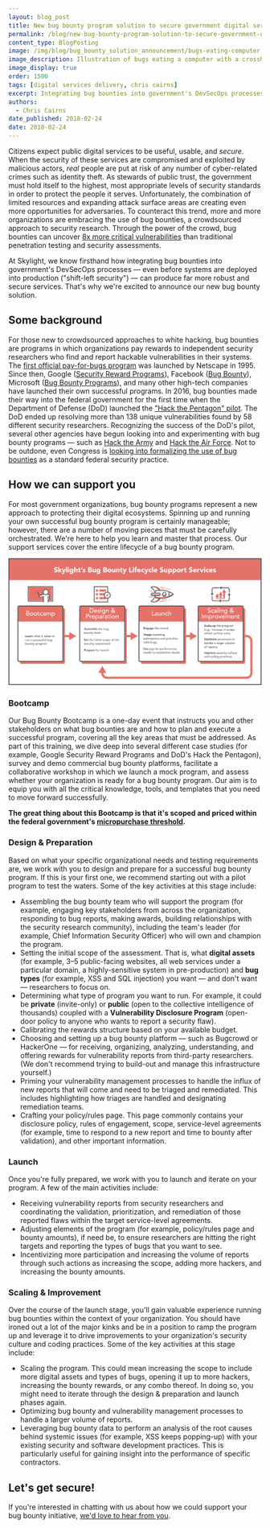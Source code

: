 ```yaml
---
layout: blog_post
title: New bug bounty program solution to secure government digital services
permalink: /blog/new-bug-bounty-program-solution-to-secure-government-digital-services/
content_type: BlogPosting
image: /img/blog/bug_bounty_solution_announcement/bugs-eating-computer.png
image_description: Illustration of bugs eating a computer with a crosshair over one of them, conveying the concept of a bug bounty.
image_display: true
order: 1500
tags: [digital services delivery, chris cairns]
excerpt: Integrating bug bounties into government's DevSecOps processes can produce far more robust and secure digital services. Here's a look at our new bug bounty solution.
authors:
  - Chris Cairns
date_published: 2018-02-24
date: 2018-02-24
---
```


Citizens expect public digital services to be useful, usable, and *secure*. When the security of these services are compromised and exploited by malicious actors, *real* people are put at risk of any number of cyber-related crimes such as identity theft. As stewards of public trust, the government must hold itself to the highest, most appropriate levels of security standards in order to protect the people it serves. Unfortunately, the combination of limited resources and expanding attack surface areas are creating even more opportunities for adversaries. To counteract this trend, more and more organizations are embracing the use of bug bounties, a crowdsourced approach to security research. Through the power of the crowd, bug bounties can uncover <a href="https://www.bugcrowd.com/how-it-works/">8x more critical vulnerabilities</a> than traditional penetration testing and security assessments.

At Skylight, we know firsthand how integrating bug bounties into government's DevSecOps processes &mdash; even before systems are deployed into production ("shift-left security") &mdash; can produce far more robust and secure services. That's why we're excited to announce our new bug bounty solution.

## Some background

For those new to crowdsourced approaches to white hacking, bug bounties are programs in which organizations pay rewards to independent security researchers who find and report hackable vulnerabilities in their systems. The <a href="https://blog.cobalt.io/the-history-of-bug-bounty-programs-50def4dcaab3">first official pay-for-bugs program</a> was launched by Netscape in 1995. Since then, Google (<a href="https://www.google.com/about/appsecurity/programs-home/">Security Reward Programs</a>), Facebook (<a href="https://www.facebook.com/BugBounty/">Bug Bounty</a>), Microsoft (<a href="https://technet.microsoft.com/en-us/library/dn425036.aspx">Bug Bounty Programs</a>), and many other high-tech companies have launched their own successful programs. In 2016, bug bounties made their way into the federal government for the first time when the Department of Defense (DoD) launched the <a href="https://www.wired.com/story/hack-the-pentagon-bug-bounty-results/">"Hack the Pentagon" pilot</a>. The DoD ended up resolving more than 138 unique vulnerabilities found by 58 different security researchers. Recognizing the success of the DoD's pilot, several other agencies have begun looking into and experimenting with bug bounty programs &mdash; such as <a href="https://www.army.mil/article/178473/army_secretary_issues_challenge_with_hack_the_army_program">Hack the Army</a> and <a href="https://www.defense.gov/News/News-Releases/News-Release-View/Article/1164012/air-force-issues-challenge-to-hack-the-air-force/">Hack the Air Force</a>. Not to be outdone, even Congress is <a href="http://thehill.com/policy/cybersecurity/358231-lawmakers-look-to-bug-bounties-but-experts-warn-of-unexpected-workload">looking into formalizing the use of bug bounties</a> as a standard federal security practice.

## How we can support you

For most government organizations, bug bounty programs represent a new approach to protecting their digital ecosystems. Spinning up and running your own successful bug bounty program is certainly manageable; however, there are a number of moving pieces that must be carefully orchestrated. We're here to help you learn and master that process. Our support services cover the entire lifecycle of a bug bounty program.

![Four phases of Skylight's bug bounty lifecycle support services.](/img/blog/bug_bounty_solution_announcement/bug-bounty-services.png)

### Bootcamp

Our Bug Bounty Bootcamp is a one-day event that instructs you and other stakeholders on what bug bounties are and how to plan and execute a successful program, covering all the key areas that must be addressed. As part of this training, we dive deep into several different case studies (for example, Google Security Reward Programs and DoD's Hack the Pentagon), survey and demo commercial bug bounty platforms, facilitate a collaborative workshop in which we launch a mock program, and assess whether your organization is ready for a bug bounty program. Our aim is to equip you with all the critical knowledge, tools, and templates that you need to move forward successfully.

**The great thing about this Bootcamp is that it's scoped and priced within the federal government's <a href="https://www.acquisition.gov/far/html/Subpart%2013_2.html">micropurchase threshold</a>.**

### Design & Preparation

Based on what your specific organizational needs and testing requirements are, we work with you to design and prepare for a successful bug bounty program. If this is your first one, we recommend starting out with a pilot program to test the waters. Some of the key activities at this stage include:

- Assembling the bug bounty team who will support the program (for example, engaging key stakeholders from across the organization, responding to bug reports, making awards, building relationships with the security research community), including the team's leader (for example, Chief Information Security Officer) who will own and champion the program.
- Setting the initial scope of the assessment. That is, what **digital assets** (for example, 3&ndash;5 public-facing websites, all web services under a particular domain, a highly-sensitive system in pre-production) and **bug types** (for example, XSS and SQL injection) you want &mdash; and don't want &mdash; researchers to focus on.
- Determining what type of program you want to run. For example, it could be **private** (invite-only) or **public** (open to the collective intelligence of thousands) coupled with a **Vulnerability Disclosure Program** (open-door policy to anyone who wants to report a security flaw).
- Calibrating the rewards structure based on your available budget.
- Choosing and setting up a bug bounty platform &mdash; such as Bugcrowd or HackerOne &mdash; for receiving, organizing, analyzing, understanding, and offering rewards for vulnerability reports from third-party researchers. (We don't recommend trying to build-out and manage this infrastructure yourself.)
- Priming your vulnerability management processes to handle the influx of new reports that will come and need to be triaged and remediated. This includes highlighting how triages are handled and designating remediation teams.
- Crafting your policy/rules page. This page commonly contains your disclosure policy, rules of engagement, scope, service-level agreements (for example, time to respond to a new report and time to bounty after validation), and other important information.

### Launch

Once you're fully prepared, we work with you to launch and iterate on your program. A few of the main activities include:

- Receiving vulnerability reports from security researchers and coordinating the validation, prioritization, and remediation of those reported flaws within the target service-level agreements.
- Adjusting elements of the program (for example, policy/rules page and bounty amounts), if need be, to ensure researchers are hitting the right targets and reporting the types of bugs that you want to see.
- Incentivizing more participation and increasing the volume of reports through such actions as increasing the scope, adding more hackers, and increasing the bounty amounts.

### Scaling & Improvement

Over the course of the launch stage, you'll gain valuable experience running bug bounties within the context of your organization. You should have ironed out a lot of the major kinks and be in a position to ramp the program up and leverage it to drive improvements to your organization's security culture and coding practices. Some of the key activities at this stage include:

- Scaling the program. This could mean increasing the scope to include more digital assets and types of bugs, opening it up to more hackers, increasing the bounty rewards, or any combo thereof. In doing so, you might need to iterate through the design & preparation and launch phases again.
- Optimizing bug bounty and vulnerability management processes to handle a larger volume of reports.
- Leveraging bug bounty data to perform an analysis of the root causes behind systemic issues (for example, XSS keeps popping-up) with your existing security and software development practices. This is particularly useful for gaining insight into the performance of specific contractors.

## Let's get secure!

If you're interested in chatting with us about how we could support your bug bounty initiative, [we'd love to hear from you](https://skylight.digital/hire-us/).
